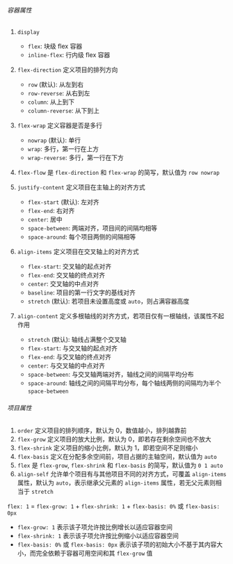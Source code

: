 ###### 容器属性

1. `display`

   - `flex`: 块级 flex 容器
   - `inline-flex`: 行内级 flex 容器

2. `flex-direction` 定义项目的排列方向

   - `row` (默认): 从左到右
   - `row-reverse`: 从右到左
   - `column`: 从上到下
   - `column-reverse`: 从下到上

3. `flex-wrap` 定义容器是否是多行

   - `nowrap` (默认): 单行
   - `wrap`: 多行，第一行在上方
   - `wrap-reverse`: 多行，第一行在下方

4. `flex-flow` 是 `flex-direction` 和 `flex-wrap` 的简写，默认值为 `row nowrap`

5. `justify-content` 定义项目在主轴上的对齐方式

   - `flex-start` (默认): 左对齐
   - `flex-end`: 右对齐
   - `center`: 居中
   - `space-between`: 两端对齐，项目间的间隔均相等
   - `space-around`: 每个项目两侧的间隔相等

6. `align-items` 定义项目在交叉轴上的对齐方式

   - `flex-start`: 交叉轴的起点对齐
   - `flex-end`: 交叉轴的终点对齐
   - `center`: 交叉轴的中点对齐
   - `baseline`: 项目的第一行文字的基线对齐
   - `stretch` (默认): 若项目未设置高度或 `auto`，则占满容器高度

7. `align-content` 定义多根轴线的对齐方式，若项目仅有一根轴线，该属性不起作用

   - `stretch` (默认): 轴线占满整个交叉轴
   - `flex-start`: 与交叉轴的起点对齐
   - `flex-end`: 与交叉轴的终点对齐
   - `center`: 与交叉轴的中点对齐
   - `space-between`: 与交叉轴两端对齐，轴线之间的间隔平均分布
   - `space-around`: 轴线之间的间隔平均分布，每个轴线两侧的间隔均为半个 `space-between`

###### 项目属性

1. `order` 定义项目的排列顺序，默认为 0，数值越小，排列越靠前
2. `flex-grow` 定义项目的放大比例，默认为 0，即若存在剩余空间也不放大
3. `flex-shrink` 定义项目的缩小比例，默认为 1，即若空间不足则缩小
4. `flex-basis` 定义在分配多余空间前，项目占据的主轴空间，默认值为 `auto`
5. `flex` 是 `flex-grow`, `flex-shrink` 和 `flex-basis` 的简写，默认值为 `0 1 auto`
6. `align-self` 允许单个项目有与其他项目不同的对齐方式，可覆盖 `align-items` 属性，默认为 `auto`，表示继承父元素的 `align-items` 属性，若无父元素则相当于 `stretch`

`flex: 1` = `flex-grow: 1` + `flex-shrink: 1` + `flex-basis: 0%` 或 `flex-basis: 0px`
* `flex-grow: 1` 表示该子项允许按比例增长以适应容器空间
* `flex-shrink: 1` 表示该子项允许按比例缩小以适应容器空间
* `flex-basis: 0%` 或 `flex-basis: 0px` 表示该子项的初始大小不基于其内容大小，而完全依赖于容器可用空间和其 `flex-grow` 值